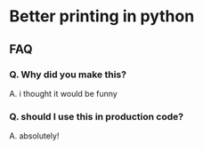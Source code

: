 # Better printing in python

## FAQ

### Q. Why did you make this?
 A. i thought it would be funny

### Q. should I use this in production code?
 A. absolutely!
